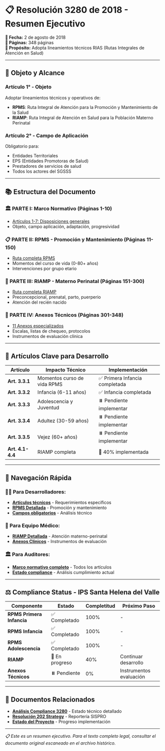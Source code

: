 # 📋 Resolución 3280 de 2018 - Resumen Ejecutivo

**📅 Fecha:** 2 de agosto de 2018  
**📄 Páginas:** 348 páginas  
**🎯 Propósito:** Adopta lineamientos técnicos RIAS (Rutas Integrales de Atención en Salud)

---

## 🎯 **Objeto y Alcance**

### **Artículo 1° - Objeto**
Adoptar lineamientos técnicos y operativos de:
- **RPMS**: Ruta Integral de Atención para la Promoción y Mantenimiento de la Salud
- **RIAMP**: Ruta Integral de Atención en Salud para la Población Materno Perinatal

### **Artículo 2° - Campo de Aplicación**
Obligatorio para:
- Entidades Territoriales
- EPS (Entidades Promotoras de Salud)
- Prestadores de servicios de salud
- Todos los actores del SGSSS

---

## 📚 **Estructura del Documento**

### **🏛️ PARTE I: Marco Normativo (Páginas 1-10)**
- [Artículos 1-7: Disposiciones generales](./resolucion-3280-articles.md)
- Objeto, campo aplicación, adaptación, progresividad

### **📋 PARTE II: RPMS - Promoción y Mantenimiento (Páginas 11-150)**
- [Ruta completa RPMS](./resolucion-3280-rpms.md)
- Momentos del curso de vida (0-80+ años)
- Intervenciones por grupo etario

### **🤱 PARTE III: RIAMP - Materno Perinatal (Páginas 151-300)**
- [Ruta completa RIAMP](./resolucion-3280-riamp.md)
- Preconcepcional, prenatal, parto, puerperio
- Atención del recién nacido

### **📎 PARTE IV: Anexos Técnicos (Páginas 301-348)**
- [11 Anexos especializados](./resolucion-3280-annexes/)
- Escalas, listas de chequeo, protocolos
- Instrumentos de evaluación clínica

---

## 🎯 **Artículos Clave para Desarrollo**

| Artículo | Impacto Técnico | Implementación |
|----------|-----------------|----------------|
| **Art. 3.3.1** | Momentos curso de vida RPMS | ✅ Primera Infancia completada |
| **Art. 3.3.2** | Infancia (6-11 años) | ✅ Infancia completada |
| **Art. 3.3.3** | Adolescencia y Juventud | ⏸️ Pendiente implementar |
| **Art. 3.3.4** | Adultez (30-59 años) | ⏸️ Pendiente implementar |
| **Art. 3.3.5** | Vejez (60+ años) | ⏸️ Pendiente implementar |
| **Art. 4.1-4.4** | RIAMP completa | 🔄 40% implementada |

---

## 🚀 **Navegación Rápida**

### **👨‍💻 Para Desarrolladores:**
- **[Artículos técnicos](./resolucion-3280-articles.md)** - Requerimientos específicos
- **[RPMS Detallada](./resolucion-3280-rpms.md)** - Promoción y mantenimiento
- **[Campos obligatorios](../03-architecture/compliance-analysis-3280.md)** - Análisis técnico

### **🏥 Para Equipo Médico:**
- **[RIAMP Detallada](./resolucion-3280-riamp.md)** - Atención materno-perinatal
- **[Anexos Clínicos](./resolucion-3280-annexes/)** - Instrumentos de evaluación

### **🏛️ Para Auditores:**
- **[Marco normativo completo](./resolucion-3280-articles.md)** - Todos los artículos
- **[Estado compliance](../compliance-analysis-3280.md)** - Análisis cumplimiento actual

---

## ⚖️ **Compliance Status - IPS Santa Helena del Valle**

| Componente | Estado | Completitud | Próximo Paso |
|------------|--------|-------------|--------------|
| **RPMS Primera Infancia** | ✅ Completado | 100% | - |
| **RPMS Infancia** | ✅ Completado | 100% | - |
| **RPMS Adolescencia** | ✅ Completado | 100% | - |
| **RIAMP** | 🔄 En progreso | 40% | Continuar desarrollo |
| **Anexos Técnicos** | ⏸️ Pendiente | 0% | Instrumentos evaluación |

---

## 📖 **Documentos Relacionados**

- **[Análisis Compliance 3280](./compliance-analysis-3280.md)** - Estado técnico detallado
- **[Resolución 202 Strategy](./resolucion-202-strategy.md)** - Reportería SISPRO
- **[Estado del Proyecto](../../PROJECT-STATUS.md)** - Progreso implementación

---

*📋 Este es un resumen ejecutivo. Para el texto completo legal, consultar el documento original escaneado en el archivo histórico.*